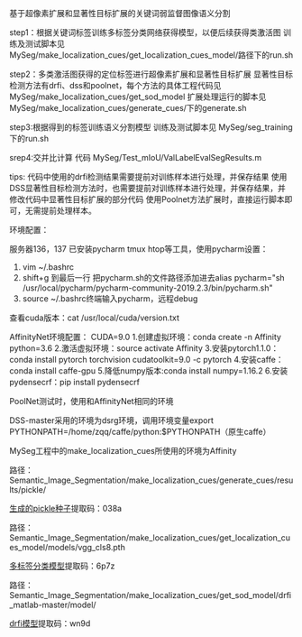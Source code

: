 基于超像素扩展和显著性目标扩展的关键词弱监督图像语义分割

step1：根据关键词标签训练多标签分类网络获得模型，以便后续获得类激活图
训练及测试脚本见  MySeg/make_localization_cues/get_localization_cues_model/路径下的run.sh

step2：多类激活图获得的定位标签进行超像素扩展和显著性目标扩展
显著性目标检测方法有drfi、dss和poolnet，每个方法的具体工程代码见  MySeg/make_localization_cues/get_sod_model
扩展处理运行的脚本见 MySeg/make_localization_cues/generate_cues/下的generate.sh

step3:根据得到的标签训练语义分割模型
训练及测试脚本见  MySeg/seg_training下的run.sh

srep4:交并比计算
代码 MySeg/Test_mIoU/ValLabelEvalSegResults.m

tips:
代码中使用的drfi检测结果需要提前对训练样本进行处理，并保存结果
使用DSS显著性目标检测方法时，也需要提前对训练样本进行处理，并保存结果，并修改代码中显著性目标扩展的部分代码
使用Poolnet方法扩展时，直接运行脚本即可，无需提前处理样本。

环境配置：

服务器136，137 已安装pycharm tmux htop等工具，使用pycharm设置：
1. vim ~/.bashrc
2. shift+g 到最后一行 把pycharm.sh的文件路径添加进去alias pycharm="sh /usr/local/pycharm/pycharm-community-2019.2.3/bin/pycharm.sh"
3. source ~/.bashrc终端输入pycharm，远程debug

查看cuda版本：cat /usr/local/cuda/version.txt

AffinityNet环境配置：
CUDA=9.0
1.创建虚拟环境：conda create -n Affinity python=3.6
2.激活虚拟环境：source activate Affinity
3.安装pytorch1.1.0：conda install pytorch torchvision cudatoolkit=9.0 -c pytorch
4.安装caffe：conda install caffe-gpu
5.降低numpy版本:conda install numpy=1.16.2
6.安装pydensecrf：pip install pydensecrf

PoolNet测试时，使用和AffinityNet相同的环境

DSS-master采用的环境为dsrg环境，调用环境变量export PYTHONPATH=/home/zqq/caffe/python:$PYTHONPATH（原生caffe）

MySeg工程中的make_localization_cues所使用的环境为Affinity

路径：Semantic_Image_Segmentation/make_localization_cues/generate_cues/results/pickle/

[生成的pickle种子](https://pan.baidu.com/s/1Lpv_tFkc9VUsWzIvW7hxpg)提取码：038a

路径：Semantic_Image_Segmentation/make_localization_cues/get_localization_cues_model/models/vgg_cls8.pth

[多标签分类模型](https://pan.baidu.com/s/1ZfKZGBoS5iML6T6ZRBirfg)提取码：6p7z

路径：Semantic_Image_Segmentation/make_localization_cues/get_sod_model/drfi_matlab-master/model/

[drfi模型](https://pan.baidu.com/s/1wbgBaZ8cCWcYZGVQBMc7EA)提取码：wn9d 
